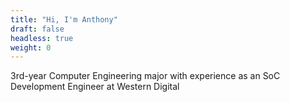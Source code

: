 ```yaml
---
title: "Hi, I'm Anthony"
draft: false
headless: true
weight: 0
---
```


3rd-year Computer Engineering major with experience as an SoC Development Engineer at Western Digital
